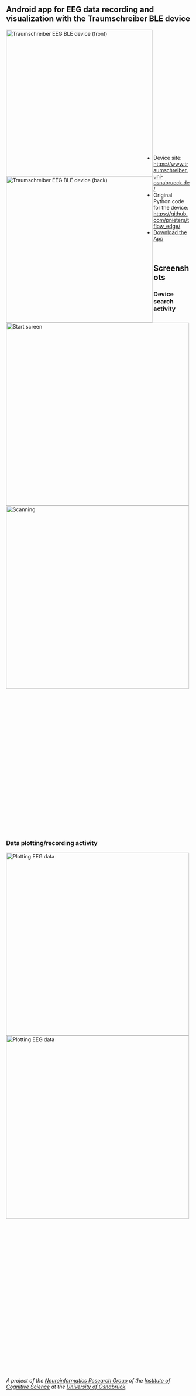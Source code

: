 ## Android app for EEG data recording and visualization with the Traumschreiber BLE device
<div><img title="Traumschreiber EEG BLE device (front)" align="left" src="https://raw.githubusercontent.com/mvidaldp/Traumschreiber-mobileEEG/master/screenshots/traumschreiber.jpg" alt="Traumschreiber EEG BLE device (front)" height="400">
<img title="Traumschreiber EEG BLE device (back)" align="left" src="https://raw.githubusercontent.com/mvidaldp/Traumschreiber-mobileEEG/master/screenshots/traumschreiber_back.jpg" alt="Traumschreiber EEG BLE device (back)" height="400">
</div><p>&nbsp</p><p>&nbsp</p><p>&nbsp</p><p>&nbsp</p><p>&nbsp</p><p>&nbsp</p><p>&nbsp</p><p>&nbsp</p><p>&nbsp</p><p>&nbsp</p><p>&nbsp</p>

- Device site: https://www.traumschreiber.uni-osnabrueck.de/
- Original Python code for the device: https://github.com/pnieters/tflow_edge/
- [Download the App](https://github.com/mvidaldp/Traumschreiber-mobileEEG/raw/master/app/build/outputs/apk/debug/app-debug.apk)
<p>&nbsp</p>

## Screenshots
### Device search activity
<div><img align="left" title="Start screen" src="https://raw.githubusercontent.com/mvidaldp/Traumschreiber-mobileEEG/master/screenshots/start.png" alt="Start screen" height="500">
<img align="left" title="Scanning" src="https://raw.githubusercontent.com/mvidaldp/Traumschreiber-mobileEEG/master/screenshots/scanning.png" alt="Scanning" height="500">
</div>
<p>&nbsp</p><p>&nbsp</p><p>&nbsp</p><p>&nbsp</p><p>&nbsp</p><p>&nbsp</p><p>&nbsp</p><p>&nbsp</p><p>&nbsp</p><p>&nbsp</p><p>&nbsp</p><p>&nbsp</p><p>&nbsp</p>

### Data plotting/recording activity

<div>
<img align="left" title="Plotting EEG data" src="https://raw.githubusercontent.com/mvidaldp/Traumschreiber-mobileEEG/master/screenshots/plotting0.png" alt="Plotting EEG data" height="500">
<img align="left" title="Plotting EEG data" src="https://raw.githubusercontent.com/mvidaldp/Traumschreiber-mobileEEG/master/screenshots/plotting1.png" alt="Plotting EEG data" height="500">
</div>
<p>&nbsp</p><p>&nbsp</p><p>&nbsp</p><p>&nbsp</p><p>&nbsp</p><p>&nbsp</p><p>&nbsp</p><p>&nbsp</p><p>&nbsp</p><p>&nbsp</p><p>&nbsp</p><p>&nbsp</p><p>&nbsp</p><p>&nbsp</p>

*A project of the [Neuroinformatics Research Group](https://www.ikw.uni-osnabrueck.de/en/research_groups/neuroinformatics/overview.html) of the [Institute of Cognitive Science](https://www.ikw.uni-osnabrueck.de/en/home.html) at the [University of Osnabrück](https://www.uni-osnabrueck.de/en/home.html).*
